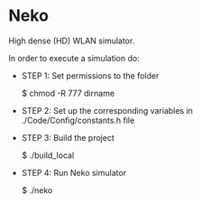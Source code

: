 # Neko
High dense (HD) WLAN simulator.

In order to execute a simulation do:

* STEP 1: Set permissions to the folder

   $ chmod -R 777 dirname

* STEP 2: Set up the corresponding variables in ./Code/Config/constants.h file

* STEP 3: Build the project

   $ ./build_local

* STEP 4: Run Neko simulator 

   $ ./neko
